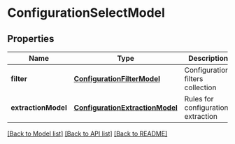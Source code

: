 # ConfigurationSelectModel
## Properties

| Name | Type | Description | Notes |
|------------ | ------------- | ------------- | -------------|
| **filter** | [**ConfigurationFilterModel**](ConfigurationFilterModel.md) | Configuration filters collection | [optional] [default to null] |
| **extractionModel** | [**ConfigurationExtractionModel**](ConfigurationExtractionModel.md) | Rules for configurations extraction | [optional] [default to null] |

[[Back to Model list]](../README.md#documentation-for-models) [[Back to API list]](../README.md#documentation-for-api-endpoints) [[Back to README]](../README.md)

